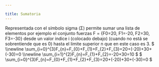 ```yaml
---

title: Sumatoria
---
```


Representada con el símbolo sigma (Σ) permite sumar una lista de elementos por ejemplo el conjunto fuerzas F = {F0=20, F1=-20, F2=30, F3=-30} desde un valor indice i (colocado debajo) (cuando no está se sobrentiende que es 0) hasta el limite superior n que en este caso es 3.
$ \\\newline \sum\_{i=0}^{3}F\_{n}=F\_{0}+F\_{1}+F\_{2}+F\_{3}=20+(-20)+30+(-30)=0 \\\newline
 \sum\_{i=1}^{2}F\_{n}=F\_{1}+F\_{2}=-20+30=10 $
$ \sum_{i=0}^{3}F_{n}=F_{0}+F_{1}+F_{2}+F_{3}=20+(-20)+30+(-30)=0 $
